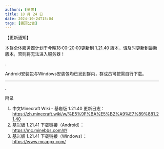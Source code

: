 ```yaml
---
authors: [量筒]
title: 10 月 24 日
date: 2024-10-24T15:04
tags: [置顶公告]
---
```


【更新通知】

本群全体服务器计划于今晚18:00-20:00更新到 1.21.40 版本，请及时更新到最新版本，否则将无法进入服务器！

.

Android安装包与Windows安装包均已发到群内，群成员可按需自行下载。

----------

.

附录

1. 中文Minecraft Wiki - 基岩版 1.21.40 更新日志：  
  https://zh.minecraft.wiki/w/%E5%9F%BA%E5%B2%A9%E7%89%881.21.40
2. 基岩版 1.21.41 下载链接（Android）：  
  https://mc.minebbs.com/#/
3. 基岩版 1.21.41 下载链接（Windows）：  
  https://www.mcappx.com/
